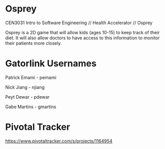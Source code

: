 Osprey
=====

CEN3031 Intro to Software Engineering // Health Accelerator // Osprey

Osprey is a 2D game that will allow kids (ages 10-15) to keep track of their diet. It will also allow doctors to have access to this information to monitor their patients more closely. 

Gatorlink Usernames
===================

Patrick Emami - pemami

Nick Jiang - njiang

Peyt Dewar - pdewar

Gabe Martins - gmartins

Pivotal Tracker
===============

https://www.pivotaltracker.com/s/projects/1164954
